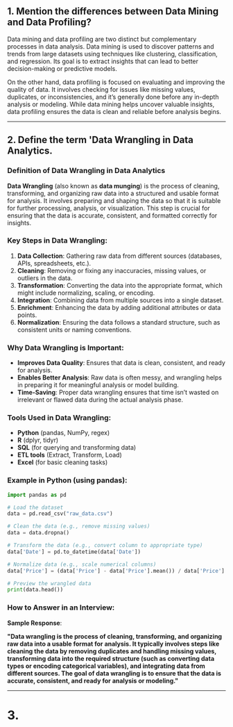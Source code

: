 ## 1. Mention the differences between Data Mining and Data Profiling?


Data mining and data profiling are two distinct but complementary processes in data analysis. Data mining is used to discover patterns and trends from large datasets using techniques like clustering, classification, and regression. Its goal is to extract insights that can lead to better decision-making or predictive models.

On the other hand, data profiling is focused on evaluating and improving the quality of data. It involves checking for issues like missing values, duplicates, or inconsistencies, and it’s generally done before any in-depth analysis or modeling. While data mining helps uncover valuable insights, data profiling ensures the data is clean and reliable before analysis begins.

---
## 2. Define the term 'Data Wrangling in Data Analytics.

### **Definition of Data Wrangling in Data Analytics**

**Data Wrangling** (also known as **data munging**) is the process of cleaning, transforming, and organizing raw data into a structured and usable format for analysis. It involves preparing and shaping the data so that it is suitable for further processing, analysis, or visualization. This step is crucial for ensuring that the data is accurate, consistent, and formatted correctly for insights.

### **Key Steps in Data Wrangling**:
1. **Data Collection**: Gathering raw data from different sources (databases, APIs, spreadsheets, etc.).
2. **Cleaning**: Removing or fixing any inaccuracies, missing values, or outliers in the data.
3. **Transformation**: Converting the data into the appropriate format, which might include normalizing, scaling, or encoding.
4. **Integration**: Combining data from multiple sources into a single dataset.
5. **Enrichment**: Enhancing the data by adding additional attributes or data points.
6. **Normalization**: Ensuring the data follows a standard structure, such as consistent units or naming conventions.

### **Why Data Wrangling is Important**:
- **Improves Data Quality**: Ensures that data is clean, consistent, and ready for analysis.
- **Enables Better Analysis**: Raw data is often messy, and wrangling helps in preparing it for meaningful analysis or model building.
- **Time-Saving**: Proper data wrangling ensures that time isn’t wasted on irrelevant or flawed data during the actual analysis phase.

### **Tools Used in Data Wrangling**:
- **Python** (pandas, NumPy, regex)
- **R** (dplyr, tidyr)
- **SQL** (for querying and transforming data)
- **ETL tools** (Extract, Transform, Load)
- **Excel** (for basic cleaning tasks)

### **Example in Python (using pandas)**:
```python
import pandas as pd

# Load the dataset
data = pd.read_csv("raw_data.csv")

# Clean the data (e.g., remove missing values)
data = data.dropna()

# Transform the data (e.g., convert column to appropriate type)
data['Date'] = pd.to_datetime(data['Date'])

# Normalize data (e.g., scale numerical columns)
data['Price'] = (data['Price'] - data['Price'].mean()) / data['Price'].std()

# Preview the wrangled data
print(data.head())
```



### **How to Answer in an Interview**:

**Sample Response**:

**"Data wrangling is the process of cleaning, transforming, and organizing raw data into a usable format for analysis. It typically involves steps like cleaning the data by removing duplicates and handling missing values, transforming data into the required structure (such as converting data types or encoding categorical variables), and integrating data from different sources. The goal of data wrangling is to ensure that the data is accurate, consistent, and ready for analysis or modeling."**

---

# 3. 



